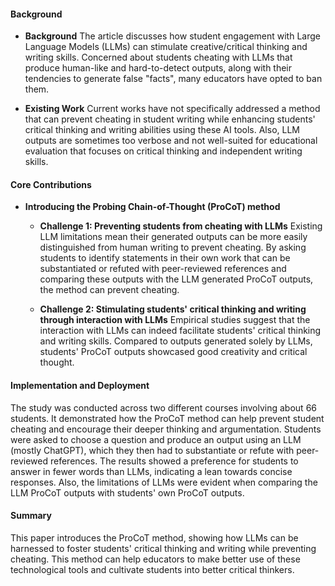 #### Background
- **Background**
The article discusses how student engagement with Large Language Models (LLMs) can stimulate creative/critical thinking and writing skills. Concerned about students cheating with LLMs that produce human-like and hard-to-detect outputs, along with their tendencies to generate false "facts", many educators have opted to ban them.

- **Existing Work**
Current works have not specifically addressed a method that can prevent cheating in student writing while enhancing students' critical thinking and writing abilities using these AI tools. Also, LLM outputs are sometimes too verbose and not well-suited for educational evaluation that focuses on critical thinking and independent writing skills.

#### Core Contributions
  - **Introducing the Probing Chain-of-Thought (ProCoT) method**
    - **Challenge 1: Preventing students from cheating with LLMs**
      Existing LLM limitations mean their generated outputs can be more easily distinguished from human writing to prevent cheating. By asking students to identify statements in their own work that can be substantiated or refuted with peer-reviewed references and comparing these outputs with the LLM generated ProCoT outputs, the method can prevent cheating.

    - **Challenge 2: Stimulating students' critical thinking and writing through interaction with LLMs**
      Empirical studies suggest that the interaction with LLMs can indeed facilitate students' critical thinking and writing skills. Compared to outputs generated solely by LLMs, students' ProCoT outputs showcased good creativity and critical thought.

#### Implementation and Deployment
The study was conducted across two different courses involving about 66 students. It demonstrated how the ProCoT method can help prevent student cheating and encourage their deeper thinking and argumentation. Students were asked to choose a question and produce an output using an LLM (mostly ChatGPT), which they then had to substantiate or refute with peer-reviewed references. The results showed a preference for students to answer in fewer words than LLMs, indicating a lean towards concise responses. Also, the limitations of LLMs were evident when comparing the LLM ProCoT outputs with students' own ProCoT outputs.

#### Summary
This paper introduces the ProCoT method, showing how LLMs can be harnessed to foster students' critical thinking and writing while preventing cheating. This method can help educators to make better use of these technological tools and cultivate students into better critical thinkers.